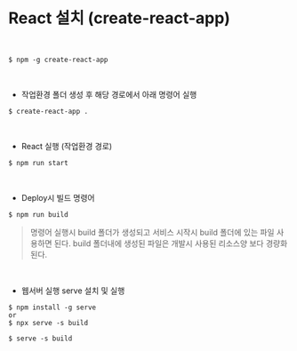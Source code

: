 # React 설치 (create-react-app)
</br>

```
$ npm -g create-react-app
```
</br>

* 작업환경 폴더 생성 후 해당 경로에서 아래 명령어 실행
```
$ create-react-app .
```
</br>

* React 실행 (작업환경 경로)
```
$ npm run start
```
</br>

* Deploy시 빌드 명령어
```
$ npm run build
```
> 명령어 실행시 build 폴더가 생성되고 서비스 시작시 build 폴더에 있는 파일 사용하면 된다.
> build 폴더내에 생성된 파일은 개발시 사용된 리소스양 보다 경량화 된다.
</br>

* 웹서버 실행 serve 설치 및 실행
```
$ npm install -g serve
or
$ npx serve -s build

$ serve -s build
```
